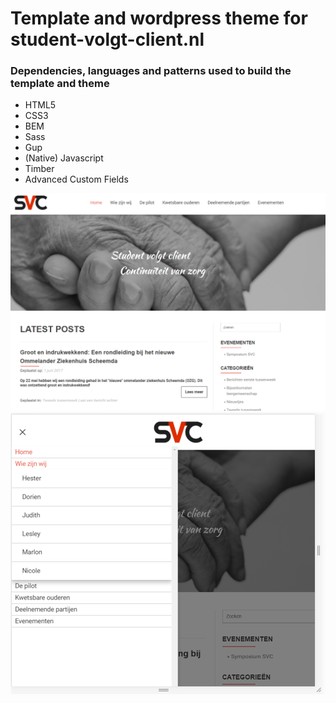 # Template and wordpress theme for student-volgt-client.nl

### Dependencies, languages and patterns used to build the template and theme

* HTML5
* CSS3
* BEM
* Sass
* Gup
* (Native) Javascript
* Timber
* Advanced Custom Fields

![alt text](https://github.com/RFreij/Template_WP-theme_student-volgt-client/blob/master/template/media/screenshot/Screenshot.png "Screenshot desktop")
![alt text](https://github.com/RFreij/Template_WP-theme_student-volgt-client/blob/master/template/media/screenshot/screenshot_tabled_menu.png "Screenshot tabled with open navigation")
